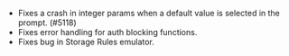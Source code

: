 - Fixes a crash in integer params when a default value is selected in the prompt. (#5118)
- Fixes error handling for auth blocking functions.
- Fixes bug in Storage Rules emulator.